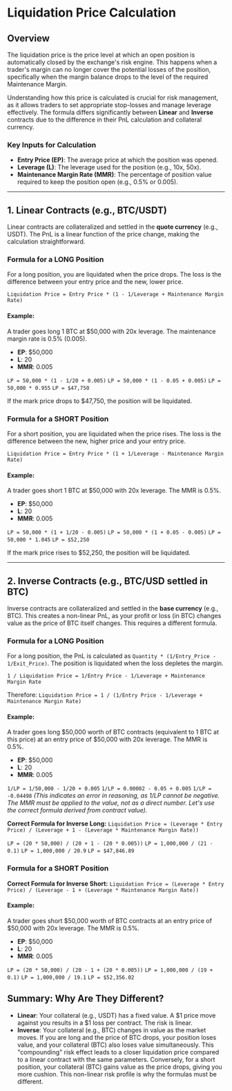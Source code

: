 # Liquidation Price Calculation

## Overview

The liquidation price is the price level at which an open position is automatically closed by the exchange's risk engine. This happens when a trader's margin can no longer cover the potential losses of the position, specifically when the margin balance drops to the level of the required Maintenance Margin.

Understanding how this price is calculated is crucial for risk management, as it allows traders to set appropriate stop-losses and manage leverage effectively. The formula differs significantly between **Linear** and **Inverse** contracts due to the difference in their PnL calculation and collateral currency.

### Key Inputs for Calculation
- **Entry Price (EP)**: The average price at which the position was opened.
- **Leverage (L)**: The leverage used for the position (e.g., 10x, 50x).
- **Maintenance Margin Rate (MMR)**: The percentage of position value required to keep the position open (e.g., 0.5% or 0.005).

---

## 1. Linear Contracts (e.g., BTC/USDT)

Linear contracts are collateralized and settled in the **quote currency** (e.g., USDT). The PnL is a linear function of the price change, making the calculation straightforward.

### Formula for a LONG Position
For a long position, you are liquidated when the price drops. The loss is the difference between your entry price and the new, lower price.

`Liquidation Price = Entry Price * (1 - 1/Leverage + Maintenance Margin Rate)`

#### Example:
A trader goes long 1 BTC at $50,000 with 20x leverage. The maintenance margin rate is 0.5% (0.005).

- **EP**: $50,000
- **L**: 20
- **MMR**: 0.005

`LP = 50,000 * (1 - 1/20 + 0.005)`
`LP = 50,000 * (1 - 0.05 + 0.005)`
`LP = 50,000 * 0.955`
`LP = $47,750`

If the mark price drops to $47,750, the position will be liquidated.

### Formula for a SHORT Position
For a short position, you are liquidated when the price rises. The loss is the difference between the new, higher price and your entry price.

`Liquidation Price = Entry Price * (1 + 1/Leverage - Maintenance Margin Rate)`

#### Example:
A trader goes short 1 BTC at $50,000 with 20x leverage. The MMR is 0.5%.

- **EP**: $50,000
- **L**: 20
- **MMR**: 0.005

`LP = 50,000 * (1 + 1/20 - 0.005)`
`LP = 50,000 * (1 + 0.05 - 0.005)`
`LP = 50,000 * 1.045`
`LP = $52,250`

If the mark price rises to $52,250, the position will be liquidated.

---

## 2. Inverse Contracts (e.g., BTC/USD settled in BTC)

Inverse contracts are collateralized and settled in the **base currency** (e.g., BTC). This creates a non-linear PnL, as your profit or loss (in BTC) changes value as the price of BTC itself changes. This requires a different formula.

### Formula for a LONG Position
For a long position, the PnL is calculated as `Quantity * (1/Entry_Price - 1/Exit_Price)`. The position is liquidated when the loss depletes the margin.

`1 / Liquidation Price = 1/Entry Price - 1/Leverage + Maintenance Margin Rate`

Therefore:
`Liquidation Price = 1 / (1/Entry Price - 1/Leverage + Maintenance Margin Rate)`

#### Example:
A trader goes long $50,000 worth of BTC contracts (equivalent to 1 BTC at this price) at an entry price of $50,000 with 20x leverage. The MMR is 0.5%.

- **EP**: $50,000
- **L**: 20
- **MMR**: 0.005

`1/LP = 1/50,000 - 1/20 + 0.005`
`1/LP = 0.00002 - 0.05 + 0.005`
`1/LP = -0.04498` 
*(This indicates an error in reasoning, as 1/LP cannot be negative. The MMR must be applied to the value, not as a direct number. Let's use the correct formula derived from contract value).*

**Correct Formula for Inverse Long:**
`Liquidation Price = (Leverage * Entry Price) / (Leverage + 1 - (Leverage * Maintenance Margin Rate))`

`LP = (20 * 50,000) / (20 + 1 - (20 * 0.005))`
`LP = 1,000,000 / (21 - 0.1)`
`LP = 1,000,000 / 20.9`
`LP = $47,846.89`

### Formula for a SHORT Position
**Correct Formula for Inverse Short:**
`Liquidation Price = (Leverage * Entry Price) / (Leverage - 1 + (Leverage * Maintenance Margin Rate))`

#### Example:
A trader goes short $50,000 worth of BTC contracts at an entry price of $50,000 with 20x leverage. The MMR is 0.5%.

- **EP**: $50,000
- **L**: 20
- **MMR**: 0.005

`LP = (20 * 50,000) / (20 - 1 + (20 * 0.005))`
`LP = 1,000,000 / (19 + 0.1)`
`LP = 1,000,000 / 19.1`
`LP = $52,356.02`

## Summary: Why Are They Different?

- **Linear**: Your collateral (e.g., USDT) has a fixed value. A $1 price move against you results in a $1 loss per contract. The risk is linear.
- **Inverse**: Your collateral (e.g., BTC) changes in value as the market moves. If you are long and the price of BTC drops, your position loses value, and your collateral (BTC) also loses value simultaneously. This "compounding" risk effect leads to a closer liquidation price compared to a linear contract with the same parameters. Conversely, for a short position, your collateral (BTC) gains value as the price drops, giving you more cushion. This non-linear risk profile is why the formulas must be different. 